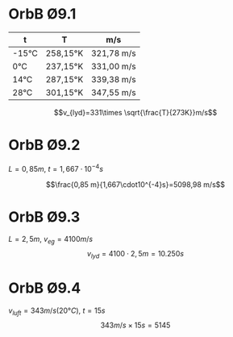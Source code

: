 # OrbB Ø9.1
t | T | m/s
-- | -- | --
-15°C | 258,15°K | 321,78 m/s
0°C | 237,15°K | 331,00 m/s
14°C| 287,15°K | 339,38 m/s
28°C | 301,15°K | 347,55 m/s

$$v_{lyd}=331\times \sqrt{\frac{T}{273K}}m/s$$
# OrbB Ø9.2
$L=0,85m$, $t=1,667\cdot10^{-4}s$

$$\frac{0,85 m}{1,667\cdot10^{-4}s}=5098,98 m/s$$
# OrbB Ø9.3
$L=2,5m$, $v_{eg}=4100m/s$
$$v_{lyd}=4100\cdot2,5m=10.250s$$
# OrbB Ø9.4
$v_{luft}=343m/s (20°C)$, $t=15s$
$$343m/s \times 15s=5145$$


